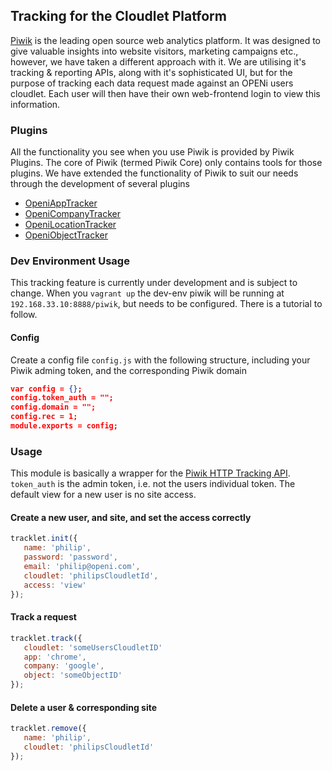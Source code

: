 ## Tracking for the Cloudlet Platform

[Piwik](http://piwik.org/) is the leading open source web analytics platform. It was designed to give valuable insights into website visitors, marketing campaigns etc., however,
we have taken a different approach with it. We are utilising it's tracking & reporting APIs, along with it's sophisticated UI, but for the purpose of tracking each data request
made against an OPENi users cloudlet.
Each user will then have their own web-frontend login to view this information.

### Plugins

All the functionality you see when you use Piwik is provided by Piwik Plugins. The core of Piwik (termed Piwik Core) only contains tools for those plugins. We have extended
the functionality of Piwik to suit our needs through the development of several plugins

*  [OpeniAppTracker](https://github.com/OPENi-ict/openi-app-tracker)
*  [OpeniCompanyTracker](https://github.com/OPENi-ict/openi-company-tracker)
*  [OpeniLocationTracker](https://github.com/OPENi-ict/openi-location-tracker)
*  [OpeniObjectTracker](https://github.com/OPENi-ict/openi-object-tracker)



### Dev Environment Usage

This tracking feature is currently under development and is subject to change. When you `vagrant up` the dev-env piwik will be running at `192.168.33.10:8888/piwik`, but needs
to be configured. There is a tutorial to follow.

#### Config
Create a config file `config.js` with the following structure, including your Piwik adming token, and the corresponding Piwik domain

```json
var config = {};
config.token_auth = "";
config.domain = "";
config.rec = 1;
module.exports = config;
```

### Usage

This module is basically a wrapper for the [Piwik HTTP Tracking API](http://developer.piwik.org/api-reference/tracking-api).
`token_auth` is the admin token, i.e. not the users individual token. The default view for a new user is no site access.


#### Create a new user, and site, and set the access correctly

```javascript
tracklet.init({
   name: 'philip',
   password: 'password',
   email: 'philip@openi.com',
   cloudlet: 'philipsCloudletId',
   access: 'view'
});
```

#### Track a request

```javascript
tracklet.track({
   cloudlet: 'someUsersCloudletID'
   app: 'chrome',
   company: 'google',
   object: 'someObjectID'
});
```


#### Delete a user & corresponding site

```javascript
tracklet.remove({
   name: 'philip',
   cloudlet: 'philipsCloudletId'
});
```




